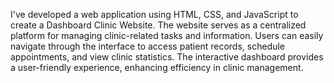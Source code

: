 I've developed a web application using HTML, CSS, and JavaScript to create a Dashboard Clinic Website. The website serves as a centralized platform for managing clinic-related tasks and information. Users can easily navigate through the interface to access patient records, schedule appointments, and view clinic statistics. The interactive dashboard provides a user-friendly experience, enhancing efficiency in clinic management.
